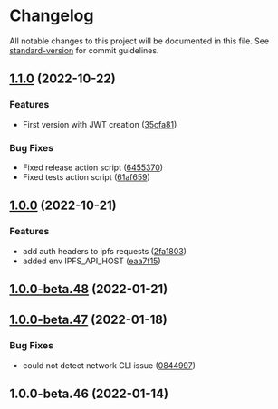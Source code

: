 # Changelog

All notable changes to this project will be documented in this file. See [standard-version](https://github.com/conventional-changelog/standard-version) for commit guidelines.

## [1.1.0](https://github.com/windingtree/org.id-sdk/compare/v1.0.0...v1.1.0) (2022-10-22)


### Features

* First version with JWT creation ([35cfa81](https://github.com/windingtree/org.id-sdk/commit/35cfa81677a3804a0dfc4aa7c619408c6619d731))


### Bug Fixes

* Fixed release action script ([6455370](https://github.com/windingtree/org.id-sdk/commit/645537012b5c0f852b8839814305593a59162af1))
* Fixed tests action script ([61af659](https://github.com/windingtree/org.id-sdk/commit/61af6593f96036d61bf05ecf2dafedb28575498e))

## [1.0.0](https://github.com/windingtree/org.id-sdk/compare/v1.0.0-beta.48...v1.0.0) (2022-10-21)


### Features

* add auth headers to ipfs requests ([2fa1803](https://github.com/windingtree/org.id-sdk/commit/2fa1803f23f5b66c4aa40127f0226f1cc497b7ed))
* added env IPFS_API_HOST ([eaa7f15](https://github.com/windingtree/org.id-sdk/commit/eaa7f15090641e71969a580a90a082e23694cb4a))

## [1.0.0-beta.48](https://github.com/windingtree/org.id-sdk/compare/v1.0.0-beta.47...v1.0.0-beta.48) (2022-01-21)

## [1.0.0-beta.47](https://github.com/windingtree/org.id-sdk/compare/v1.0.0-beta.46...v1.0.0-beta.47) (2022-01-18)


### Bug Fixes

* could not detect network CLI issue ([0844997](https://github.com/windingtree/org.id-sdk/commit/084499749d8f833a49b4f4fca7a45ac728667dfe))

## 1.0.0-beta.46 (2022-01-14)
